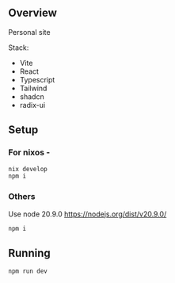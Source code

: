 ## Overview

Personal site

Stack:

- Vite
- React
- Typescript
- Tailwind
- shadcn
- radix-ui

## Setup

### For nixos -

```bash
nix develop
npm i
```

### Others

Use node 20.9.0 https://nodejs.org/dist/v20.9.0/

```bash
npm i
```

## Running

```bash
npm run dev
```
